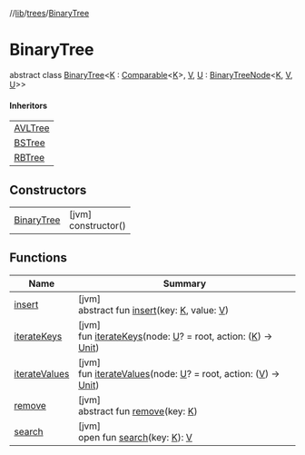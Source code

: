 //[lib](../../../Documentation)/[trees](../index.md)/[BinaryTree](index.md)

# BinaryTree

abstract class [BinaryTree](index.md)&lt;[K](index.md) : [Comparable](https://kotlinlang.org/api/latest/jvm/stdlib/kotlin/-comparable/index.html)&lt;[K](index.md)&gt;, [V](index.md), [U](index.md) : [BinaryTreeNode](../../treeNodes/-binary-tree-node/index.md)&lt;[K](index.md), [V](index.md), [U](index.md)&gt;&gt;

#### Inheritors

| |
|---|
| [AVLTree](../-a-v-l-tree/index.md) |
| [BSTree](../-b-s-tree/index.md) |
| [RBTree](../-r-b-tree/index.md) |

## Constructors

| | |
|---|---|
| [BinaryTree](-binary-tree.md) | [jvm]<br>constructor() |

## Functions

| Name | Summary |
|---|---|
| [insert](insert.md) | [jvm]<br>abstract fun [insert](insert.md)(key: [K](index.md), value: [V](index.md)) |
| [iterateKeys](iterate-keys.md) | [jvm]<br>fun [iterateKeys](iterate-keys.md)(node: [U](index.md)? = root, action: ([K](index.md)) -&gt; [Unit](https://kotlinlang.org/api/latest/jvm/stdlib/kotlin/-unit/index.html)) |
| [iterateValues](iterate-values.md) | [jvm]<br>fun [iterateValues](iterate-values.md)(node: [U](index.md)? = root, action: ([V](index.md)) -&gt; [Unit](https://kotlinlang.org/api/latest/jvm/stdlib/kotlin/-unit/index.html)) |
| [remove](remove.md) | [jvm]<br>abstract fun [remove](remove.md)(key: [K](index.md)) |
| [search](search.md) | [jvm]<br>open fun [search](search.md)(key: [K](index.md)): [V](index.md) |
